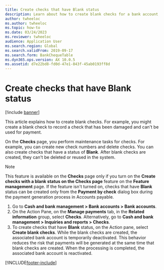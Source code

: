 ```yaml
---
title: Create checks that have Blank status 
description: Learn about how to create blank checks for a bank account, including a step-by-step process that details creating a blank check, which can't be deleted or reused.
author: twheeloc
ms.author: twheeloc
ms.topic: how-to
ms.date: 03/24/2023
ms.reviewer: twheeloc
audience: Application User
ms.search.region: Global
ms.search.validFrom: 2019-09-17
ms.search.form: BankChequeTable
ms.dyn365.ops.version: AX 10.0.5
ms.assetid: d7e22bd8-fd0d-47e1-843f-45ab0193ff8d
---
```


# Create checks that have Blank status

[!include [banner](../includes/banner.md)]

This article explains how to create blank checks. For example, you might create a blank check to record a check that has been damaged and can't be used for payment.

On the **Checks** page, you perform maintenance tasks for checks. For example, you can create new check numbers and delete checks. You can also create checks that have a status of **Blank**. After blank checks are created, they can't be deleted or reused in the system.

> [!NOTE]
> This feature is available on the **Checks** page only if you turn on the **Create checks with a blank status on the Checks page** feature on the **Feature management** page. If the feature isn't turned on, checks that have **Blank** status can be created only from the **Payment by check** dialog box during the payment generation process in Accounts payable.

1. Go to **Cash and bank management \> Bank accounts \> Bank accounts**. 
2. On the Action Pane, on the **Manage payments** tab, in the **Related information** group, select **Checks**. Alternatively, go to **Cash and bank management \> Inquiries and reports \> Checks**.
3. To create checks that have **Blank** status, on the Action pane, select **Create blank checks**. While the blank checks are created, the associated bank account is temporarily deactivated. This behavior reduces the risk that payments will be generated at the same time that blank checks are created. When the processing is completed, the associated bank account is reactivated.


[!INCLUDE[footer-include](../../includes/footer-banner.md)]
